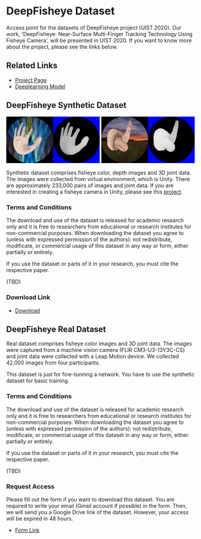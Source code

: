 # DeepFisheye Dataset
Access point for the datasets of DeepFisheye project (UIST 2020).
Our work, 'DeepFisheye: Near-Surface Multi-Finger Tracking Technology Using Fisheye Camera', will be presented in UIST 2020.
If you want to know more about the project, please see the links below.

## Related Links
- [Project Page](http://kwpark.io/deepfisheye)
- [Deeplearning Model](https://github.com/KAIST-HCIL/DeepFisheyeNet)

## DeepFisheye Synthetic Dataset

![synth_image_sample](synth_image_sample.png)

Synthetic dataset comprises fisheye color, depth images and 3D joint data. The images were collected from virtual environment, which is Unity. There are approximately 233,000 pairs of images and joint data. 
If you are interested in creating a fisheye camera in Unity, please see this [project](https://github.com/KeunwooPark/fisheye_mesh_generator).

### Terms and Conditions
The download and use of the dataset is released for academic research only and it is free to researchers from educational or research institutes for non-commercial purposes. When downloading the dataset you agree to (unless with expressed permission of the authors): not redistribute, modificate, or commercial usage of this dataset in any way or form, either partially or entirely.

If you use the dataset or parts of it in your research, you must cite the respective paper.

(TBD)

### Download Link
- [Download](https://drive.google.com/file/d/1_6ouKI9XOyDXLCAlGkvPwQO_5BMDQkDz/view?usp=sharing)

## DeepFisheye Real Dataset
Real dataset comprises fisheye color images and 3D joint data. The images were captured from a machine vision camera (FLIR CM3-U3-13Y3C-CS) and joint data were collected with a Leap Motion device. We collected 42,000 images from four participants.

This dataset is just for fine-tunning a network. You have to use the synthetic dataset for basic training.

### Terms and Conditions
The download and use of the dataset is released for academic research only and it is free to researchers from educational or research institutes for non-commercial purposes. When downloading the dataset you agree to (unless with expressed permission of the authors): not redistribute, modificate, or commercial usage of this dataset in any way or form, either partially or entirely.

If you use the dataset or parts of it in your research, you must cite the respective paper.

(TBD)

### Request Access
Please fill out the form if you want to download this dataset. You are required to write your email (Gmail account if possible) in the form. Then, we will send you a Google Drive link of the dataset. However, your access will be expired in 48 hours.
- [Form Link](https://forms.gle/6MqTGu41TL5X2sU29)



